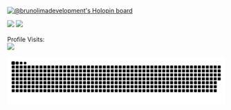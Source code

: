 [![@brunolimadevelopment's Holopin board](https://holopin.me/brunolimadevelopment)](https://holopin.io/@brunolimadevelopment)

<div>
<img height = "150em" src = "https://github-readme-stats.vercel.app/api?username=brunolimadevelopment&show_icons=true&theme=dracula&include_all_commits=true&count_private=true" />
<img height = "150em" src = "https://github-readme-stats.vercel.app/api/top-langs/?username=brunolimadevelopment&layout=compact&langs_count=16&theme=dracula" />
<div>
<br/>
Profile Visits:<br/>
   
<img src="https://profile-counter.glitch.me/brunolimadevelopment/count.svg" />  

![Snake animation](https://github.com/brunolimadevelopment/brunolimadevelopment/blob/output/github-contribution-grid-snake.svg)
